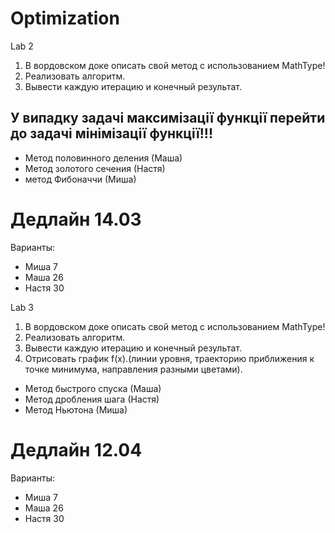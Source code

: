 # Optimization
Lab 2
1.  В вордовском доке описать свой метод с использованием MathType!
2.  Реализовать алгоритм.
3.  Вывести каждую итерацию и конечный результат.
## У випадку задачі максимізації функції   перейти до задачі мінімізації функції!!!
- Метод половинного деления (Маша)
- Метод золотого сечения (Настя)
- метод Фибоначчи (Миша)

Дедлайн 14.03
=======================
Варианты:
* Миша 7
* Маша 26
* Настя 30


Lab 3
1.  В вордовском доке описать свой метод с использованием MathType!
2.  Реализовать алгоритм.
3.  Вывести каждую итерацию и конечный результат.
4.  Отрисовать график f(x).(линии уровня, траекторию приближения к точке минимума, направления разными цветами).

- Метод быстрого спуска (Маша)
- Метод дробления шага (Настя)
- Метод Ньютона (Миша)

Дедлайн 12.04
=======================
Варианты:
* Миша 7
* Маша 26
* Настя 30
